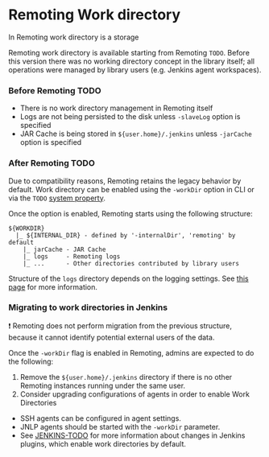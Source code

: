 Remoting Work directory
===

In Remoting work directory is a storage 

Remoting work directory is available starting from Remoting `TODO`.
Before this version there was no working directory concept in the library itself;
all operations were managed by library users (e.g. Jenkins agent workspaces).

### Before Remoting TODO

* There is no work directory management in Remoting itself
* Logs are not being persisted to the disk unless `-slaveLog` option is specified
* JAR Cache is being stored in `${user.home}/.jenkins` unless `-jarCache` option is specified

### After Remoting TODO

Due to compatibility reasons, Remoting retains the legacy behavior by default.
Work directory can be enabled using the `-workDir` option in CLI or via the `TODO` [system property](configuration.md).

Once the option is enabled, Remoting starts using the following structure:

```
${WORKDIR}
  |_ ${INTERNAL_DIR} - defined by '-internalDir', 'remoting' by default
    |_ jarCache - JAR Cache
    |_ logs     - Remoting logs
    |_ ...      - Other directories contributed by library users
```

Structure of the `logs` directory depends on the logging settings.
See [this page](logging.md) for more information.

### Migrating to work directories in Jenkins

:exclamation: Remoting does not perform migration from the previous structure, 
because it cannot identify potential external users of the data.

Once the `-workDir` flag is enabled in Remoting, admins are expected to do the following:

1. Remove the `${user.home}/.jenkins` directory if there is no other Remoting instances running under the same user.
2. Consider upgrading configurations of agents in order to enable Work Directories
  * SSH agents can be configured in agent settings.
  * JNLP agents should be started with the `-workDir` parameter.
  * See [JENKINS-TODO](TODO) for more information about changes in Jenkins plugins, which enable work directories by default.